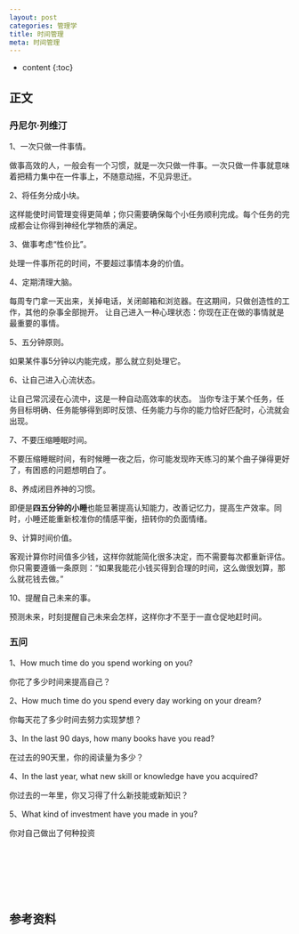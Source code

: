 ```yaml
---
layout: post
categories: 管理学
title: 时间管理
meta: 时间管理
---
```

* content
{:toc}

## 正文

### 丹尼尔·列维汀

1、一次只做一件事情。

做事高效的人，一般会有一个习惯，就是一次只做一件事。一次只做一件事就意味着把精力集中在一件事上，不随意动摇，不见异思迁。

2、将任务分成小块。

这样能使时间管理变得更简单；你只需要确保每个小任务顺利完成。每个任务的完成都会让你得到神经化学物质的满足。

3、做事考虑“性价比”。

处理一件事所花的时间，不要超过事情本身的价值。

4、定期清理大脑。

每周专门拿一天出来，关掉电话，关闭邮箱和浏览器。在这期间，只做创造性的工作，其他的杂事全部抛开。
让自己进入一种心理状态：你现在正在做的事情就是最重要的事情。

5、五分钟原则。

如果某件事5分钟以内能完成，那么就立刻处理它。

6、让自己进入心流状态。

让自己常沉浸在心流中，这是一种自动高效率的状态。
当你专注于某个任务，任务目标明确、任务能够得到即时反馈、任务能力与你的能力恰好匹配时，心流就会出现。

7、不要压缩睡眠时间。

不要压缩睡眠时间，有时候睡一夜之后，你可能发现昨天练习的某个曲子弹得更好了，有困惑的问题想明白了。

8、养成闭目养神的习惯。

即便是**四五分钟的小睡**也能显著提高认知能力，改善记忆力，提高生产效率。同时，小睡还能重新校准你的情感平衡，扭转你的负面情绪。

9、计算时间价值。

客观计算你时间值多少钱，这样你就能简化很多决定，而不需要每次都重新评估。
你只需要遵循一条原则：“如果我能花小钱买得到合理的时间，这么做很划算，那么就花钱去做。”

10、提醒自己未来的事。

预测未来，时刻提醒自己未来会怎样，这样你才不至于一直仓促地赶时间。

### 五问

1、How much time do you spend working on you?

你花了多少时间来提高自己？

2、How much time do you spend every day working on your dream?

你每天花了多少时间去努力实现梦想？

3、In the last 90 days, how many books have you read?

在过去的90天里，你的阅读量为多少？

4、In the last year, what new skill or knowledge have you acquired?

你过去的一年里，你又习得了什么新技能或新知识？

5、What kind of investment have you made in you?

你对自己做出了何种投资




<br/><br/><br/><br/><br/>
## 参考资料



